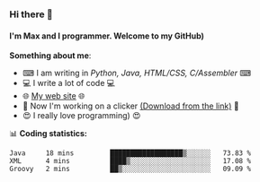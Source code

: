 ### Hi there 👋
#### I'm Max and I programmer. Welcome to my GitHub)

**Something about me**:
- ⌨ I am writing in _Python, Java, HTML/CSS, C/Assembler_ ⌨
- 💻 I write a lot of code 💻
- 🌐 [My web site](https://merive.herokuapp.com/) 🌐
- 🔘 Now I'm working on a clicker [(Download from the link)](https://merive.herokuapp.com/press1mtimes) 🔘
- 😍 I really love programming) 😍

📊 **Coding statistics:**
<!--START_SECTION:waka-->
```text
Java     18 mins         ██████████████████▒░░░░░░   73.83 % 
XML      4 mins          ████▒░░░░░░░░░░░░░░░░░░░░   17.08 % 
Groovy   2 mins          ██▒░░░░░░░░░░░░░░░░░░░░░░   09.09 % 
```
<!--END_SECTION:waka-->
